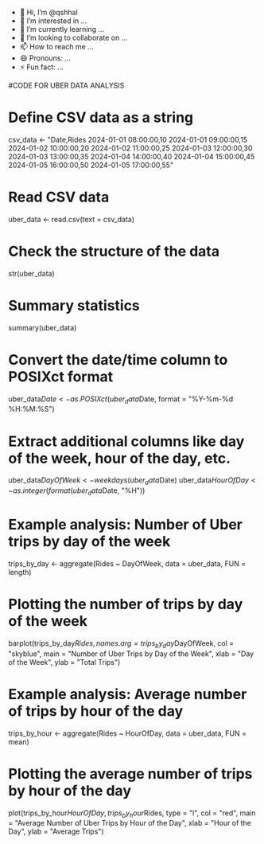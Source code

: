 - 👋 Hi, I’m @qshhal
- 👀 I’m interested in ...
- 🌱 I’m currently learning ...
- 💞️ I’m looking to collaborate on ...
- 📫 How to reach me ...
- 😄 Pronouns: ...
- ⚡ Fun fact: ...

<!---
qshhal/qshhal is a ✨ special ✨ repository because its `README.md` (this file) appears on your GitHub profile.
You can click the Preview link to take a look at your changes.
--->
#CODE FOR UBER DATA ANALYSIS
# Define CSV data as a string
csv_data <- "Date,Rides
2024-01-01 08:00:00,10
2024-01-01 09:00:00,15
2024-01-02 10:00:00,20
2024-01-02 11:00:00,25
2024-01-03 12:00:00,30
2024-01-03 13:00:00,35
2024-01-04 14:00:00,40
2024-01-04 15:00:00,45
2024-01-05 16:00:00,50
2024-01-05 17:00:00,55"

# Read CSV data
uber_data <- read.csv(text = csv_data)

# Check the structure of the data
str(uber_data)

# Summary statistics
summary(uber_data)

# Convert the date/time column to POSIXct format
uber_data$Date <- as.POSIXct(uber_data$Date, format = "%Y-%m-%d %H:%M:%S")

# Extract additional columns like day of the week, hour of the day, etc.
uber_data$DayOfWeek <- weekdays(uber_data$Date)
uber_data$HourOfDay <- as.integer(format(uber_data$Date, "%H"))

# Example analysis: Number of Uber trips by day of the week
trips_by_day <- aggregate(Rides ~ DayOfWeek, data = uber_data, FUN = length)

# Plotting the number of trips by day of the week
barplot(trips_by_day$Rides, names.arg = trips_by_day$DayOfWeek, 
        col = "skyblue", main = "Number of Uber Trips by Day of the Week",
        xlab = "Day of the Week", ylab = "Total Trips")

# Example analysis: Average number of trips by hour of the day
trips_by_hour <- aggregate(Rides ~ HourOfDay, data = uber_data, FUN = mean)

# Plotting the average number of trips by hour of the day
plot(trips_by_hour$HourOfDay, trips_by_hour$Rides, type = "l", 
     col = "red", main = "Average Number of Uber Trips by Hour of the Day",
     xlab = "Hour of the Day", ylab = "Average Trips")
